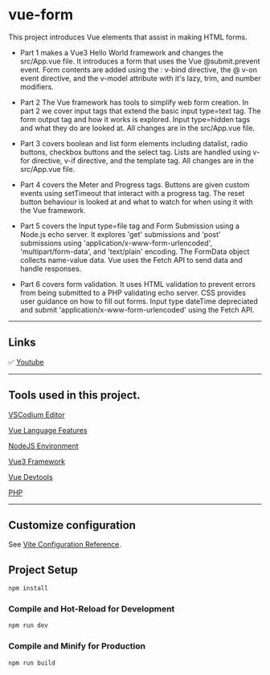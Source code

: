 # vue-form

This project introduces Vue elements that assist in making HTML forms. 
    
* Part 1 makes a Vue3 Hello World framework and changes the src/App.vue file. It introduces a form that uses the Vue @submit.prevent event. Form contents are added using the : v-bind directive, the @ v-on event directive, and the v-model attribute with it's lazy, trim, and number modifiers.

* Part 2 The Vue framework has tools to simplify web form creation. In part 2 we cover input tags that extend the basic input type=text tag. The form output tag and how it works is explored. Input type=hidden tags and what they do are looked at. All changes are in the src/App.vue file.

* Part 3 covers boolean and list form elements including datalist, radio buttons, checkbox buttons and the select tag. Lists are handled using v-for directive, v-if directive, and the template tag. All changes are in the src/App.vue file.

* Part 4 covers the Meter and Progress tags. Buttons are given custom events using setTimeout that interact with a progress tag. The reset button behaviour is looked at and what to watch for when using it with the Vue framework.

* Part 5 covers the Input type=file tag and Form Submission using a Node.js echo server. It explores 'get' submissions and 'post' submissions using 'application/x-www-form-urlencoded', 'multipart/form-data', and 'text/plain' encoding. The FormData object collects name-value data. Vue uses the Fetch API to send data and handle responses.

* Part 6 covers form validation. It uses HTML validation to prevent errors from being submitted to a PHP validating echo server. CSS provides user guidance on how to fill out forms. Input type dateTime depreciated and submit 'application/x-www-form-urlencoded' using the Fetch API.

---

## Links

 ✅ [Youtube](https://www.youtube.com/playlist?list=PLNvKNI4deS74WeuPqwVA8NHQWjAh4J0fg)

---

## Tools used in this project.

[VSCodium Editor](https://vscodium.com/)

[Vue Language Features](https://github.com/vuejs/language-tools)

[NodeJS Environment](https://deb.nodesource.com/)

[Vue3 Framework](https://vuejs.org/)

[Vue Devtools](https://devtools.vuejs.org/)

[PHP](https://www.php.net/)

---

## Customize configuration

See [Vite Configuration Reference](https://vitejs.dev/config/).

## Project Setup

```sh
npm install
```

### Compile and Hot-Reload for Development

```sh
npm run dev
```

### Compile and Minify for Production

```sh
npm run build
```
